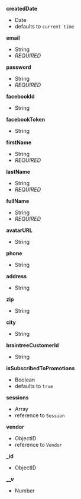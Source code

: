 **createdDate**  
-  Date  
-  defaults to `current time`  
  
**email**  
-  String  
- *REQUIRED*  
  
**password**  
-  String  
- *REQUIRED*  
  
**facebookId**  
-  String  
  
**facebookToken**  
-  String  
  
**firstName**  
-  String  
- *REQUIRED*  
  
**lastName**  
-  String  
- *REQUIRED*  
  
**fullName**  
-  String  
- *REQUIRED*  
  
**avatarURL**  
-  String  
  
**phone**  
-  String  
  
**address**  
-  String  
  
**zip**  
-  String  
  
**city**  
-  String  
  
**braintreeCustomerId**  
-  String  
  
**isSubscribedToPromotions**  
-  Boolean  
-  defaults to `true`  
  
**sessions**  
-  Array  
-  reference to `Session`  
  
**vendor**  
-  ObjectID  
-  reference to `Vendor`  
  
**_id**  
-  ObjectID  
  
**__v**  
-  Number  
  
